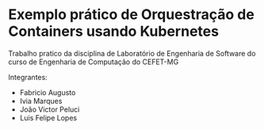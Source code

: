 # Exemplo prático de Orquestração de Containers usando Kubernetes

Trabalho pratico da disciplina de Laboratório de Engenharia de Software do curso de Engenharia de Computação do CEFET-MG

Integrantes: 
- Fabricio Augusto
- Ivia Marques
- João Victor Peluci
- Luis Felipe Lopes
